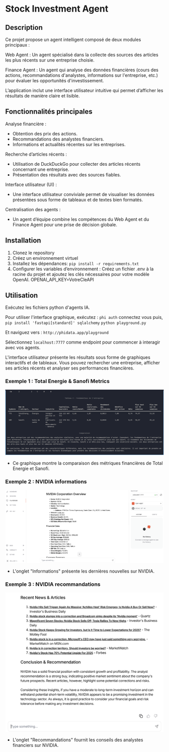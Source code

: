 # Stock Investment Agent

## Description

Ce projet propose un agent intelligent composé de deux modules principaux :

Web Agent : Un agent spécialisé dans la collecte des sources des articles les plus récents sur une entreprise choisie.

Finance Agent : Un agent qui analyse des données financières (cours des actions, recommandations d'analystes, informations sur l'entreprise, etc.) pour évaluer les opportunités d'investissement.

L’application inclut une interface utilisateur intuitive qui permet d’afficher les résultats de manière claire et lisible.

## Fonctionnalités principales

Analyse financière :

- Obtention des prix des actions.
- Recommandations des analystes financiers.
- Informations et actualités récentes sur les entreprises.

Recherche d’articles récents :

- Utilisation de DuckDuckGo pour collecter des articles récents concernant une entreprise.
- Présentation des résultats avec des sources fiables.

Interface utilisateur (UI) :

- Une interface utilisateur conviviale permet de visualiser les données présentées sous forme de tableaux et de textes bien formatés.

Centralisation des agents :

- Un agent d’équipe combine les compétences du Web Agent et du Finance Agent pour une prise de décision globale.

## Installation

1. Clonez le repository
2. Créez un environnement virtuel
3. Installez les dépendances: `pip install -r requirements.txt`
4. Configurer les variables d’environnement :
   Créez un fichier .env à la racine du projet et ajoutez les clés nécessaires pour votre modèle OpenAI.
   OPENAI_API_KEY=VotreCleAPI

## Utilisation

Exécutez les fichiers python d'agents IA.

Pour utiliser l'interface graphique, exécutez :
`phi auth` connectez vous puis,
`pip install 'fastapi[standard]' sqlalchemy`
`python playground.py`

Et naviguez vers :
`http://phidata.app/playground`

Sélectionnez `localhost:7777` comme endpoint pour commencer à interagir avec vos agents.

L'interface utilisateur présente les résultats sous forme de graphiques interactifs et de tableaux. Vous pouvez rechercher une entreprise, afficher ses articles récents et analyser ses performances financières.

### Exemple 1 : Total Energie & Sanofi Metrics

![Stocks](screenshots/stocks_compare.png)

- Ce graphique montre la comparaison des métriques financières de Total Energie et Sanofi.

### Exemple 2 : NVIDIA informations

![Informations](screenshots/nvidia_analyse.png)

- L'onglet "Informations" présente les dernières nouvelles sur NVIDIA.

### Exemple 3 : NVIDIA recommandations

![Recommandations](screenshots/nvidia_analyse_2.png)

- L'onglet "Recommandations" fournit les conseils des analystes financiers sur NVIDIA.
